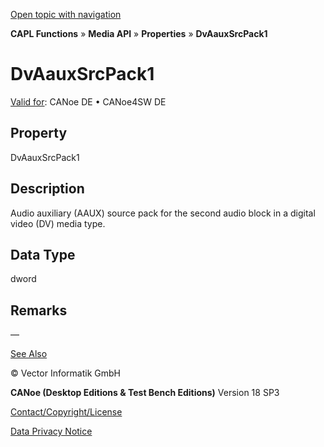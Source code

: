 [Open topic with navigation](../../../../../CANoeDEFamily.htm#Topics/CAPLFunctions/Media/Properties/CAPLfunctionDvAauxSrcPack1.md)

**CAPL Functions** » **Media API** » **Properties** » **DvAauxSrcPack1**

# DvAauxSrcPack1

[Valid for](../../../Shared/FeatureAvailability.md): CANoe DE • CANoe4SW DE

## Property

DvAauxSrcPack1

## Description

Audio auxiliary (AAUX) source pack for the second audio block in a digital video (DV) media type.

## Data Type

dword

## Remarks

—

[See Also](javascript:void(0);)

© Vector Informatik GmbH

**CANoe (Desktop Editions & Test Bench Editions)** Version 18 SP3

[Contact/Copyright/License](../../../Shared/ContactCopyrightLicense.md)

[Data Privacy Notice](https://www.vector.com/int/en/company/get-info/privacy-policy/)